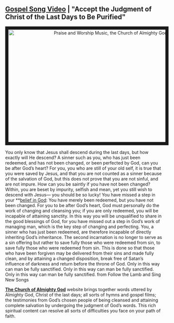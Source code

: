 ##  [Gospel Song Video](https://www.holyspiritspeaks.org/video-category/kingdom-songs-of-praise/) | "Accept the Judgment of Christ of the Last Days to Be Purified"

<p align="center"><a href="https://youtu.be/u1hTlwvdWUM" target="_blank"><img src="http://img.youtube.com/vi/u1hTlwvdWUM/0.jpg" alt="Praise and Worship Music, the Church of Almighty God" width="640" height="360" border="10" /></a><p>

You only know that Jesus shall descend during the last days, 
but how exactly will He descend? 
A sinner such as you, who has just been redeemed, 
and has not been changed, or been perfected by God, 
can you be after God’s heart?
For you, you who are still of your old self,
it is true that you were saved by Jesus, 
and that you are not counted as a sinner because of the salvation of God, 
but this does not prove that you are not sinful, and are not impure. 
How can you be saintly if you have not been changed? 
Within, you are beset by impurity, selfish and mean, 
yet you still wish to descend with Jesus— you should be so lucky!
You have missed a step in your **[belief in God](https://www.holyspiritspeaks.org/testimonies/have-true-faith-in-God/): 
You have merely been redeemed, but you have not been changed. 
For you to be after God’s heart, 
God must personally do the work of changing and cleansing you; 
if you are only redeemed, you will be incapable of attaining sanctity.
In this way you will be unqualified to share in the good blessings of God,
for you have missed out a step in God’s work of managing man, 
which is the key step of changing and perfecting. 
You, a sinner who has just been redeemed,
are therefore incapable of directly inheriting God’s inheritance. 
The second incarnation is no longer to serve as a sin offering 
but rather to save fully those who were redeemed from sin, 
to save fully those who were redeemed from sin. 
This is done so that those who have been forgiven 
may be delivered from their sins and made fully clean, 
and by attaining a changed disposition, 
break free of Satan’s influence of darkness 
and return before the throne of God. 
Only in this way can man be fully sanctified. 
Only in this way can man be fully sanctified. 
Only in this way can man be fully sanctified. 
from Follow the Lamb and Sing New Songs 



**[The Church of Almighty God](https://www.holyspiritspeaks.org/)** website brings together words uttered by Almighty God, Christ of the last days; all sorts of hymns and gospel films; the testimonies from God’s chosen people of being cleansed and attaining complete salvation by undergoing the judgment of God’s words. This rich spiritual content can resolve all sorts of difficulties you face on your path of faith.
 
